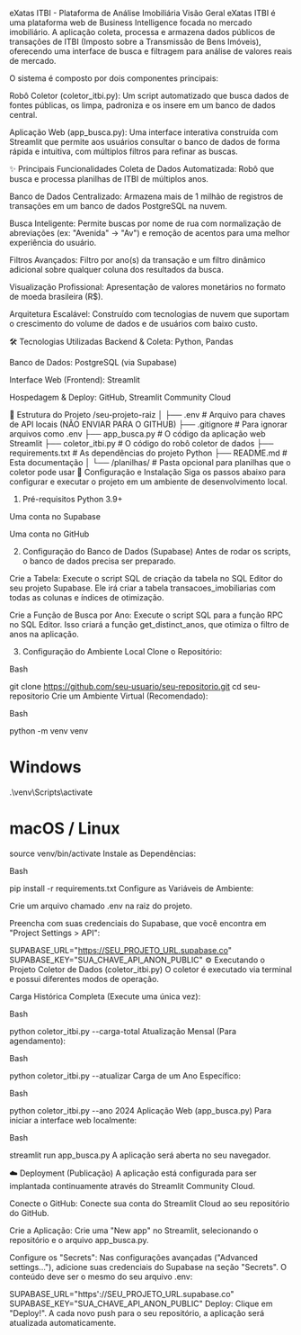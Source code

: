 eXatas ITBI - Plataforma de Análise Imobiliária
Visão Geral
eXatas ITBI é uma plataforma web de Business Intelligence focada no mercado imobiliário. A aplicação coleta, processa e armazena dados públicos de transações de ITBI (Imposto sobre a Transmissão de Bens Imóveis), oferecendo uma interface de busca e filtragem para análise de valores reais de mercado.

O sistema é composto por dois componentes principais:

Robô Coletor (coletor_itbi.py): Um script automatizado que busca dados de fontes públicas, os limpa, padroniza e os insere em um banco de dados central.

Aplicação Web (app_busca.py): Uma interface interativa construída com Streamlit que permite aos usuários consultar o banco de dados de forma rápida e intuitiva, com múltiplos filtros para refinar as buscas.

✨ Principais Funcionalidades
Coleta de Dados Automatizada: Robô que busca e processa planilhas de ITBI de múltiplos anos.

Banco de Dados Centralizado: Armazena mais de 1 milhão de registros de transações em um banco de dados PostgreSQL na nuvem.

Busca Inteligente: Permite buscas por nome de rua com normalização de abreviações (ex: "Avenida" -> "Av") e remoção de acentos para uma melhor experiência do usuário.

Filtros Avançados: Filtro por ano(s) da transação e um filtro dinâmico adicional sobre qualquer coluna dos resultados da busca.

Visualização Profissional: Apresentação de valores monetários no formato de moeda brasileira (R$).

Arquitetura Escalável: Construído com tecnologias de nuvem que suportam o crescimento do volume de dados e de usuários com baixo custo.

🛠️ Tecnologias Utilizadas
Backend & Coleta: Python, Pandas

Banco de Dados: PostgreSQL (via Supabase)

Interface Web (Frontend): Streamlit

Hospedagem & Deploy: GitHub, Streamlit Community Cloud

📂 Estrutura do Projeto
/seu-projeto-raiz
│
├── .env                  # Arquivo para chaves de API locais (NÃO ENVIAR PARA O GITHUB)
├── .gitignore            # Para ignorar arquivos como .env
├── app_busca.py          # O código da aplicação web Streamlit
├── coletor_itbi.py       # O código do robô coletor de dados
├── requirements.txt      # As dependências do projeto Python
├── README.md             # Esta documentação
│
└── /planilhas/           # Pasta opcional para planilhas que o coletor pode usar
🚀 Configuração e Instalação
Siga os passos abaixo para configurar e executar o projeto em um ambiente de desenvolvimento local.

1. Pré-requisitos
Python 3.9+

Uma conta no Supabase

Uma conta no GitHub

2. Configuração do Banco de Dados (Supabase)
Antes de rodar os scripts, o banco de dados precisa ser preparado.

Crie a Tabela: Execute o script SQL de criação da tabela no SQL Editor do seu projeto Supabase. Ele irá criar a tabela transacoes_imobiliarias com todas as colunas e índices de otimização.

Crie a Função de Busca por Ano: Execute o script SQL para a função RPC no SQL Editor. Isso criará a função get_distinct_anos, que otimiza o filtro de anos na aplicação.

3. Configuração do Ambiente Local
Clone o Repositório:

Bash

git clone https://github.com/seu-usuario/seu-repositorio.git
cd seu-repositorio
Crie um Ambiente Virtual (Recomendado):

Bash

python -m venv venv
# Windows
.\venv\Scripts\activate
# macOS / Linux
source venv/bin/activate
Instale as Dependências:

Bash

pip install -r requirements.txt
Configure as Variáveis de Ambiente:

Crie um arquivo chamado .env na raiz do projeto.

Preencha com suas credenciais do Supabase, que você encontra em "Project Settings > API":

SUPABASE_URL="https://SEU_PROJETO_URL.supabase.co"
SUPABASE_KEY="SUA_CHAVE_API_ANON_PUBLIC"
⚙️ Executando o Projeto
Coletor de Dados (coletor_itbi.py)
O coletor é executado via terminal e possui diferentes modos de operação.

Carga Histórica Completa (Execute uma única vez):

Bash

python coletor_itbi.py --carga-total
Atualização Mensal (Para agendamento):

Bash

python coletor_itbi.py --atualizar
Carga de um Ano Específico:

Bash

python coletor_itbi.py --ano 2024
Aplicação Web (app_busca.py)
Para iniciar a interface web localmente:

Bash

streamlit run app_busca.py
A aplicação será aberta no seu navegador.

☁️ Deployment (Publicação)
A aplicação está configurada para ser implantada continuamente através do Streamlit Community Cloud.

Conecte o GitHub: Conecte sua conta do Streamlit Cloud ao seu repositório do GitHub.

Crie a Aplicação: Crie uma "New app" no Streamlit, selecionando o repositório e o arquivo app_busca.py.

Configure os "Secrets": Nas configurações avançadas ("Advanced settings..."), adicione suas credenciais do Supabase na seção "Secrets". O conteúdo deve ser o mesmo do seu arquivo .env:



SUPABASE_URL="https'://SEU_PROJETO_URL.supabase.co"
SUPABASE_KEY="SUA_CHAVE_API_ANON_PUBLIC"
Deploy: Clique em "Deploy!". A cada novo push para o seu repositório, a aplicação será atualizada automaticamente.
